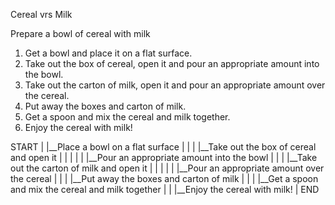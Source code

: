 Cereal vrs Milk

Prepare a bowl of cereal with milk


1. Get a bowl and place it on a flat surface.
2. Take out the box of cereal, open it and pour an appropriate amount into the bowl.
3. Take out the carton of milk, open it and pour an appropriate amount over the cereal.
4. Put away the boxes and carton of milk.
5. Get a spoon and mix the cereal and milk together.
6. Enjoy the cereal with milk!



START
|
|__Place a bowl on a flat surface
|           |
|           |__Take out the box of cereal and open it
|           |               |
|           |               |__Pour an appropriate amount into the bowl
|           |
|           |__Take out the carton of milk and open it
|           |               |
|           |               |__Pour an appropriate amount over the cereal
|           |
|           |__Put away the boxes and carton of milk
|           |
|           |__Get a spoon and mix the cereal and milk together
|           |
|__Enjoy the cereal with milk!
|
END
